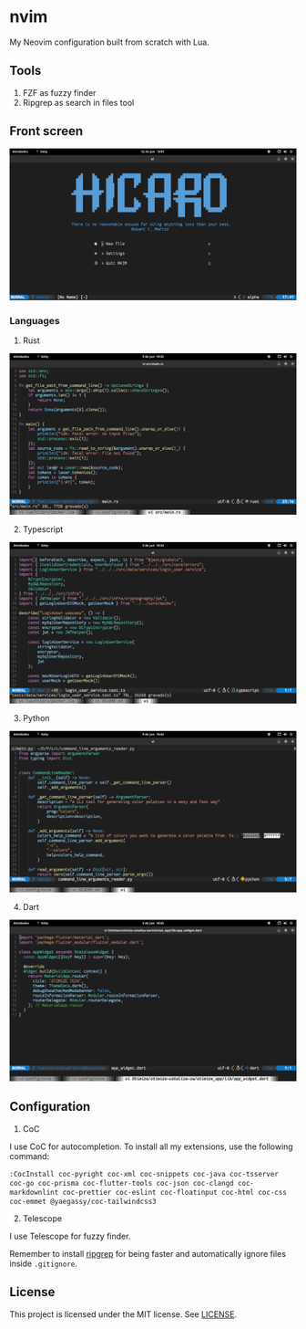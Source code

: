 # nvim

My Neovim configuration built from scratch with Lua.

## Tools

1. FZF as fuzzy finder
2. Ripgrep as search in files tool

## Front screen

![front](images/front.png)

### Languages

1. Rust

![rust](images/rust.png)

2. Typescript

![typescript](images/typescript.png)

3. Python

![python](images/python.png)

4. Dart

![dart](images/dart.png)

## Configuration

1. CoC

I use CoC for autocompletion. To install all my extensions, use the following command:

```
:CocInstall coc-pyright coc-xml coc-snippets coc-java coc-tsserver coc-go coc-prisma coc-flutter-tools coc-json coc-clangd coc-markdownlint coc-prettier coc-eslint coc-floatinput coc-html coc-css coc-emmet @yaegassy/coc-tailwindcss3
```

2. Telescope

I use Telescope for fuzzy finder.

Remember to install [ripgrep](https://github.com/BurntSushi/ripgrep) for being faster and automatically ignore files inside `.gitignore`.

## License

This project is licensed under the MIT license. See [LICENSE](./LICENSE).
